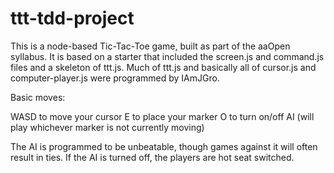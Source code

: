# ttt-tdd-project

This is a node-based Tic-Tac-Toe game, built as part of the aaOpen syllabus. It is based on a starter that included the
screen.js and command.js files and a skeleton of ttt.js. Much of ttt.js and basically all of cursor.js and computer-player.js
were programmed by IAmJGro.

Basic moves:

WASD to move your cursor
E to place your marker
O to turn on/off AI (will play whichever marker is not currently moving)

The AI is programmed to be unbeatable, though games against it will often result in ties. If the AI is turned off, the
players are hot seat switched.
